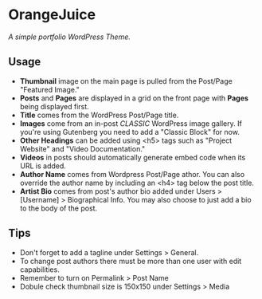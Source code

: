 # OrangeJuice
*A simple portfolio WordPress Theme.*

## Usage
- **Thumbnail** image on the main page is pulled from the Post/Page "Featured Image."
- **Posts** and **Pages** are displayed in a grid on the front page with **Pages** being displayed first.
- **Title** comes from the WordPress Post/Page title.
- **Images** come from an in-post *CLASSIC* WordPress image gallery. If you're using Gutenberg you need to add a "Classic Block" for now.
- **Other Headings** can be added using \<h5\> tags such as "Project Website" and "Video Documentation."
- **Videos** in posts should automatically generate embed code when its URL is added. 
- **Author Name** comes from Wordpress Post/Page athor. You can also override the author name by including an \<h4\> tag below the post title.
- **Artist Bio** comes from post's author bio added under Users > [Username] > Biographical Info. You may also choose to just add a bio to the body of the post.  

## Tips
- Don't forget to add a tagline under Settings > General. 
- To change post authors there must be more than one user with edit capabilities.
- Remember to turn on Permalink > Post Name
- Dobule check thumbnail size is 150x150 under Settings > Media
